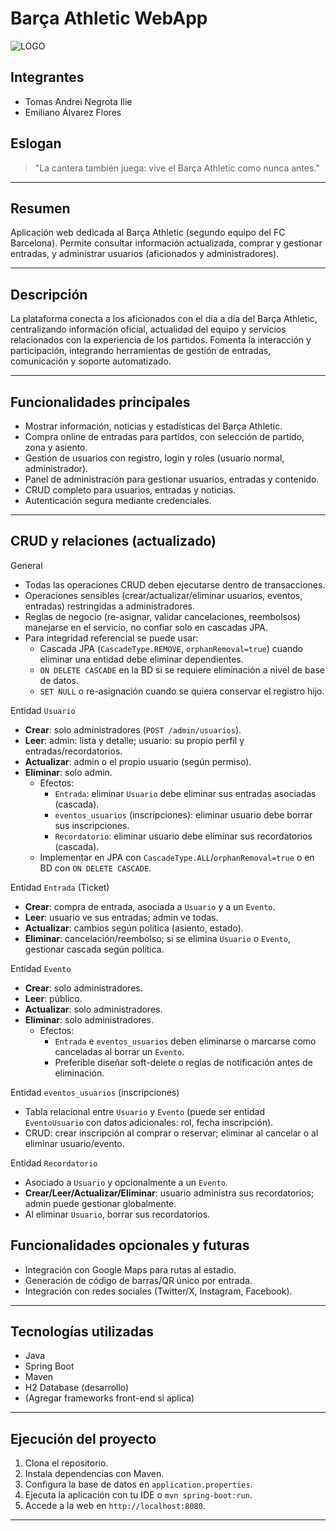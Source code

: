 # Barça Athletic WebApp

![LOGO]("C:\Users\negro\Downloads\unnamed.jpg")

## Integrantes

- Tomas Andrei Negrota Ilie
- Emiliano Álvarez Flores

## Eslogan

> "La cantera también juega: vive el Barça Athletic como nunca antes."

---

## Resumen

Aplicación web dedicada al Barça Athletic (segundo equipo del FC Barcelona). Permite consultar información actualizada, comprar y gestionar entradas, y administrar usuarios (aficionados y administradores).

---

## Descripción

La plataforma conecta a los aficionados con el día a día del Barça Athletic, centralizando información oficial, actualidad del equipo y servicios relacionados con la experiencia de los partidos. Fomenta la interacción y participación, integrando herramientas de gestión de entradas, comunicación y soporte automatizado.

---

## Funcionalidades principales

- Mostrar información, noticias y estadísticas del Barça Athletic.
- Compra online de entradas para partidos, con selección de partido, zona y asiento.
- Gestión de usuarios con registro, login y roles (usuario normal, administrador).
- Panel de administración para gestionar usuarios, entradas y contenido.
- CRUD completo para usuarios, entradas y noticias.
- Autenticación segura mediante credenciales.

---

## CRUD y relaciones (actualizado)

General
- Todas las operaciones CRUD deben ejecutarse dentro de transacciones.
- Operaciones sensibles (crear/actualizar/eliminar usuarios, eventos, entradas) restringidas a administradores.
- Reglas de negocio (re-asignar, validar cancelaciones, reembolsos) manejarse en el servicio, no confiar solo en cascadas JPA.
- Para integridad referencial se puede usar:
    - Cascada JPA (`CascadeType.REMOVE`, `orphanRemoval=true`) cuando eliminar una entidad debe eliminar dependientes.
    - `ON DELETE CASCADE` en la BD si se requiere eliminación a nivel de base de datos.
    - `SET NULL` o re-asignación cuando se quiera conservar el registro hijo.

Entidad `Usuario`
- **Crear**: solo administradores (`POST /admin/usuarios`).
- **Leer**: admin: lista y detalle; usuario: su propio perfil y entradas/recordatorios.
- **Actualizar**: admin o el propio usuario (según permiso).
- **Eliminar**: solo admin.
    - Efectos:
        - `Entrada`: eliminar `Usuario` debe eliminar sus entradas asociadas (cascada).
        - `eventos_usuarios` (inscripciones): eliminar usuario debe borrar sus inscripciones.
        - `Recordatorio`: eliminar usuario debe eliminar sus recordatorios (cascada).
    - Implementar en JPA con `CascadeType.ALL`/`orphanRemoval=true` o en BD con `ON DELETE CASCADE`.

Entidad `Entrada` (Ticket)
- **Crear**: compra de entrada, asociada a `Usuario` y a un `Evento`.
- **Leer**: usuario ve sus entradas; admin ve todas.
- **Actualizar**: cambios según política (asiento, estado).
- **Eliminar**: cancelación/reembolso; si se elimina `Usuario` o `Evento`, gestionar cascada según política.

Entidad `Evento`
- **Crear**: solo administradores.
- **Leer**: público.
- **Actualizar**: solo administradores.
- **Eliminar**: solo administradores.
    - Efectos:
        - `Entrada` e `eventos_usuarios` deben eliminarse o marcarse como canceladas al borrar un `Evento`.
        - Preferible diseñar soft-delete o reglas de notificación antes de eliminación.

Entidad `eventos_usuarios` (inscripciones)
- Tabla relacional entre `Usuario` y `Evento` (puede ser entidad `EventoUsuario` con datos adicionales: rol, fecha inscripción).
- CRUD: crear inscripción al comprar o reservar; eliminar al cancelar o al eliminar usuario/evento.

Entidad `Recordatorio`
- Asociado a `Usuario` y opcionalmente a un `Evento`.
- **Crear/Leer/Actualizar/Eliminar**: usuario administra sus recordatorios; admin puede gestionar globalmente.
- Al eliminar `Usuario`, borrar sus recordatorios.

## Funcionalidades opcionales y futuras

- Integración con Google Maps para rutas al estadio.
- Generación de código de barras/QR único por entrada.
- Integración con redes sociales (Twitter/X, Instagram, Facebook).

---

## Tecnologías utilizadas

- Java
- Spring Boot
- Maven
- H2 Database (desarrollo)
- (Agregar frameworks front-end si aplica)

---

## Ejecución del proyecto

1. Clona el repositorio.
2. Instala dependencias con Maven.
3. Configura la base de datos en `application.properties`.
4. Ejecuta la aplicación con tu IDE o `mvn spring-boot:run`.
5. Accede a la web en `http://localhost:8080`.

---